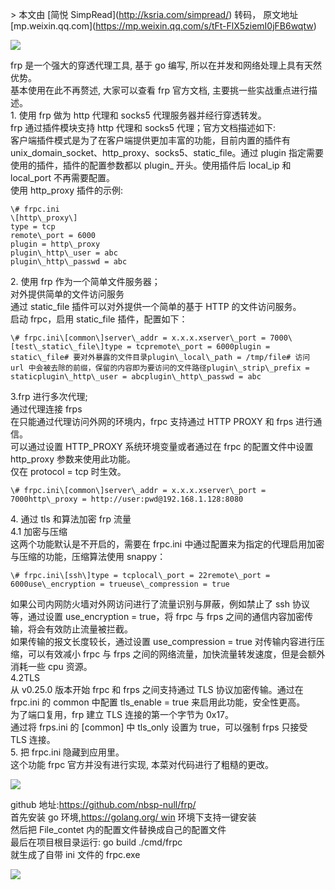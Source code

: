 \> 本文由 \[简悦 SimpRead\](http://ksria.com/simpread/) 转码， 原文地址 \[mp.weixin.qq.com\](https://mp.weixin.qq.com/s/tFt-FlX5ziemI0jFB6wqtw)

**![](https://mmbiz.qpic.cn/mmbiz/Wqr9SokRcTWcKgdMIz6KrDJxEeibLFHr3yNgsRElic1xaian4Yp469kv3ZpkfOZeXORYpicEwAVoMqG7Mt7XFO1Jfg/640?wx_fmt=gif)**

frp 是一个强大的穿透代理工具, 基于 go 编写, 所以在并发和网络处理上具有天然优势。  
基本使用在此不再赘述, 大家可以查看 frp 官方文档, 主要挑一些实战重点进行描述。  
1\. 使用 frp 做为 http 代理和 socks5 代理服务器并经行穿透转发。  
frp 通过插件模块支持 http 代理和 socks5 代理；官方文档描述如下:  
客户端插件模式是为了在客户端提供更加丰富的功能，目前内置的插件有 unix\_domain\_socket、http\_proxy、socks5、static\_file。通过 plugin 指定需要使用的插件，插件的配置参数都以 plugin\_ 开头。使用插件后 local\_ip 和 local\_port 不再需要配置。  
使用 http\_proxy 插件的示例:

```
\# frpc.ini
\[http\_proxy\]
type = tcp
remote\_port = 6000
plugin = http\_proxy
plugin\_http\_user = abc
plugin\_http\_passwd = abc
```

2\. 使用 frp 作为一个简单文件服务器；  
对外提供简单的文件访问服务  
通过 static\_file 插件可以对外提供一个简单的基于 HTTP 的文件访问服务。  
启动 frpc，启用 static\_file 插件，配置如下：

```
\# frpc.ini\[common\]server\_addr = x.x.x.xserver\_port = 7000\[test\_static\_file\]type = tcpremote\_port = 6000plugin = static\_file# 要对外暴露的文件目录plugin\_local\_path = /tmp/file# 访问 url 中会被去除的前缀，保留的内容即为要访问的文件路径plugin\_strip\_prefix = staticplugin\_http\_user = abcplugin\_http\_passwd = abc
```

3.frp 进行多次代理;  
通过代理连接 frps  
在只能通过代理访问外网的环境内，frpc 支持通过 HTTP PROXY 和 frps 进行通信。  
可以通过设置 HTTP\_PROXY 系统环境变量或者通过在 frpc 的配置文件中设置 http\_proxy 参数来使用此功能。  
仅在 protocol = tcp 时生效。

```
\# frpc.ini\[common\]server\_addr = x.x.x.xserver\_port = 7000http\_proxy = http://user:pwd@192.168.1.128:8080
```

4\. 通过 tls 和算法加密 frp 流量  
4.1 加密与压缩  
这两个功能默认是不开启的，需要在 frpc.ini 中通过配置来为指定的代理启用加密与压缩的功能，压缩算法使用 snappy：

```
\# frpc.ini\[ssh\]type = tcplocal\_port = 22remote\_port = 6000use\_encryption = trueuse\_compression = true
```

如果公司内网防火墙对外网访问进行了流量识别与屏蔽，例如禁止了 ssh 协议等，通过设置 use\_encryption = true，将 frpc 与 frps 之间的通信内容加密传输，将会有效防止流量被拦截。  
如果传输的报文长度较长，通过设置 use\_compression = true 对传输内容进行压缩，可以有效减小 frpc 与 frps 之间的网络流量，加快流量转发速度，但是会额外消耗一些 cpu 资源。  
4.2TLS  
从 v0.25.0 版本开始 frpc 和 frps 之间支持通过 TLS 协议加密传输。通过在 frpc.ini 的 common 中配置 tls\_enable = true 来启用此功能，安全性更高。  
为了端口复用，frp 建立 TLS 连接的第一个字节为 0x17。  
通过将 frps.ini 的 \[common\] 中 tls\_only 设置为 true，可以强制 frps 只接受 TLS 连接。  
5\. 把 frpc.ini 隐藏到应用里。  
这个功能 frpc 官方并没有进行实现, 本菜对代码进行了粗糙的更改。  

![](https://mmbiz.qpic.cn/mmbiz_png/Wqr9SokRcTU4oyhEmyCgnNicicKAEicj9odXIdfMDg5LfKYYtwV0ZaZuicxbnnyXRVTjn6ibAQUHkrpicW5p0zlRnnzA/640?wx_fmt=png)

  
github 地址:https://github.com/nbsp-null/frp/  
首先安装 go 环境,https://golang.org/ win 环境下支持一键安装  
然后把 File\_contet 内的配置文件替换成自己的配置文件  
最后在项目根目录运行: go build ./cmd/frpc  
就生成了自带 ini 文件的 frpc.exe

******![](https://mmbiz.qpic.cn/mmbiz_png/Wqr9SokRcTWXcxZtiaMibnvovwBicjfhIibT2t5ty0s12WMUR6mvPjH8ibwXsF2bEt64NVvThjYgNvfctEOYB3UdYgA/640?wx_fmt=jpeg)******